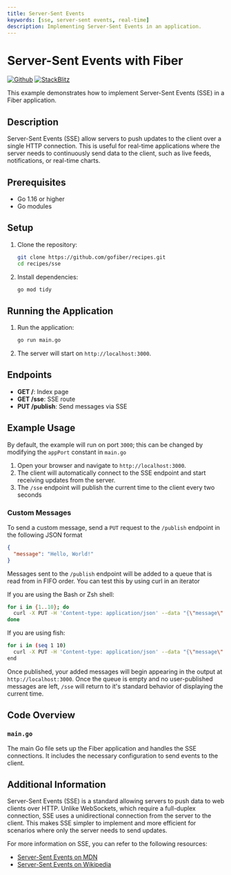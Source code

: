 ```yaml
---
title: Server-Sent Events
keywords: [sse, server-sent events, real-time]
description: Implementing Server-Sent Events in an application.
---
```


# Server-Sent Events with Fiber

[![Github](https://img.shields.io/static/v1?label=&message=Github&color=2ea44f&style=for-the-badge&logo=github)](https://github.com/gofiber/recipes/tree/master/sse) [![StackBlitz](https://img.shields.io/static/v1?label=&message=StackBlitz&color=2ea44f&style=for-the-badge&logo=StackBlitz)](https://stackblitz.com/github/gofiber/recipes/tree/master/sse)

This example demonstrates how to implement Server-Sent Events (SSE) in a Fiber application.

## Description

Server-Sent Events (SSE) allow servers to push updates to the client over a single HTTP connection. This is useful for real-time applications where the server needs to continuously send data to the client, such as live feeds, notifications, or real-time charts.

## Prerequisites

- Go 1.16 or higher
- Go modules

## Setup

1. Clone the repository:
    ```sh
    git clone https://github.com/gofiber/recipes.git
    cd recipes/sse
    ```

2. Install dependencies:
    ```sh
    go mod tidy
    ```

## Running the Application

1. Run the application:
    ```sh
    go run main.go
    ```

2. The server will start on `http://localhost:3000`.

## Endpoints

- **GET /**: Index page
- **GET /sse**: SSE route
- **PUT /publish**: Send messages via SSE

## Example Usage

By default, the example will run on port `3000`; this can be changed by modifying the `appPort` constant in `main.go`

1. Open your browser and navigate to `http://localhost:3000`.
2. The client will automatically connect to the SSE endpoint and start receiving updates from the server.
3. The `/sse` endpoint will publish the current time to the client every two seconds

### Custom Messages

To send a custom message, send a `PUT` request to the `/publish` endpoint in the following JSON format

```json
{
  "message": "Hello, World!"
}
```

Messages sent to the `/publish` endpoint will be added to a queue that is read from in FIFO order. You can test this
by using curl in an iterator

If you are using the Bash or Zsh shell:
```sh
for i in {1..10}; do
  curl -X PUT -H 'Content-type: application/json' --data "{\"message\":\"SSE TEST $i\"}" http://localhost:3000/publish
done
```

If you are using fish:
```sh
for i in (seq 1 10)
  curl -X PUT -H 'Content-type: application/json' --data "{\"message\":\"SSE TEST $i\"}" http://localhost:3000/publish
end
```

Once published, your added messages will begin appearing in the output at `http://localhost:3000`. Once the queue is empty
and no user-published messages are left, `/sse` will return to it's standard behavior of displaying the current time.


## Code Overview

### `main.go`

The main Go file sets up the Fiber application and handles the SSE connections. It includes the necessary configuration to send events to the client.

## Additional Information

Server-Sent Events (SSE) is a standard allowing servers to push data to web clients over HTTP. Unlike WebSockets, which require a full-duplex connection, SSE uses a unidirectional connection from the server to the client. This makes SSE simpler to implement and more efficient for scenarios where only the server needs to send updates.

For more information on SSE, you can refer to the following resources:
- [Server-Sent Events on MDN](https://developer.mozilla.org/en-US/docs/Web/API/Server-sent_events)
- [Server-Sent Events on Wikipedia](https://en.wikipedia.org/wiki/Server-sent_events)
